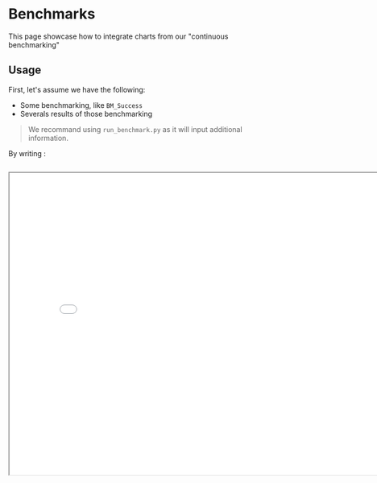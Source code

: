 # Benchmarks

This page showcase how to integrate charts from our "continuous benchmarking"

## Usage

First, let's assume we have the following:

* Some benchmarking, like `BM_Success`
* Severals results of those benchmarking

> We recommand using `run_benchmark.py` as it will input additional information.

By writing :

```
```

<iframe src="my_plot.html" width="800" height="600"></iframe>
